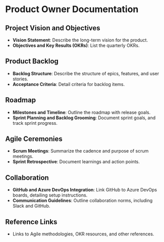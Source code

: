 # Product Owner Documentation

## Project Vision and Objectives
- **Vision Statement**: Describe the long-term vision for the product.
- **Objectives and Key Results (OKRs)**: List the quarterly OKRs.

## Product Backlog
- **Backlog Structure**: Describe the structure of epics, features, and user stories.
- **Acceptance Criteria**: Detail criteria for backlog items.

## Roadmap
- **Milestones and Timeline**: Outline the roadmap with release goals.
- **Sprint Planning and Backlog Grooming**: Document sprint goals, and track sprint progress.

## Agile Ceremonies
- **Scrum Meetings**: Summarize the cadence and purpose of scrum meetings.
- **Sprint Retrospective**: Document learnings and action points.

## Collaboration
- **GitHub and Azure DevOps Integration**: Link GitHub to Azure DevOps boards, detailing setup instructions.
- **Communication Guidelines**: Outline collaboration norms, including Slack and GitHub.

## Reference Links
- Links to Agile methodologies, OKR resources, and other references.

